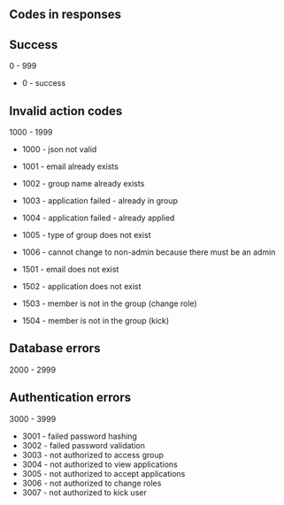## Codes in responses

## Success

0 - 999

* 0 - success

## Invalid action codes

1000 - 1999

* 1000 - json not valid

* 1001 - email already exists
* 1002 - group name already exists
* 1003 - application failed - already in group
* 1004 - application failed - already applied
* 1005 - type of group does not exist
* 1006 - cannot change to non-admin because there must be an admin


* 1501 - email does not exist
* 1502 - application does not exist
* 1503 - member is not in the group (change role)
* 1504 - member is not in the group (kick)

## Database errors

2000 - 2999

## Authentication errors

3000 - 3999

* 3001 - failed password hashing
* 3002 - failed password validation
* 3003 - not authorized to access group
* 3004 - not authorized to view applications
* 3005 - not authorized to accept applications
* 3006 - not authorized to change roles
* 3007 - not authorized to kick user
